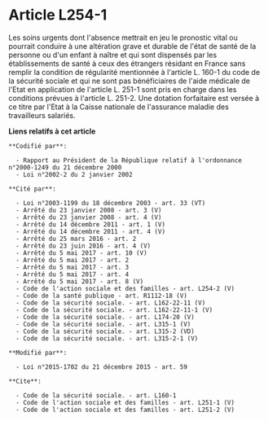 # Article L254-1

Les soins urgents dont l'absence mettrait en jeu le pronostic vital ou pourrait conduire à une altération grave et durable de
l'état de santé de la personne ou d'un enfant à naître et qui sont dispensés par les établissements de santé à ceux des
étrangers résidant en France sans remplir la condition de régularité mentionnée à l'article L. 160-1 du code de la sécurité
sociale et qui ne sont pas bénéficiaires de l'aide médicale de l'Etat en application de l'article L. 251-1 sont pris en
charge dans les conditions prévues à l'article L. 251-2. Une dotation forfaitaire est versée à ce titre par l'Etat à la
Caisse nationale de l'assurance maladie des travailleurs salariés.

**Liens relatifs à cet article**

	**Codifié par**:

	  - Rapport au Président de la République relatif à l'ordonnance n°2000-1249 du 21 décembre 2000
	  - Loi n°2002-2 du 2 janvier 2002

	**Cité par**:

	  - Loi n°2003-1199 du 18 décembre 2003 - art. 33 (VT)
	  - Arrêté du 23 janvier 2008 - art. 3 (V)
	  - Arrêté du 23 janvier 2008 - art. 4 (V)
	  - Arrêté du 14 décembre 2011 - art. 1 (V)
	  - Arrêté du 14 décembre 2011 - art. 4 (V)
	  - Arrêté du 25 mars 2016 - art. 2
	  - Arrêté du 23 juin 2016 - art. 4 (V)
	  - Arrêté du 5 mai 2017 - art. 10 (V)
	  - Arrêté du 5 mai 2017 - art. 2
	  - Arrêté du 5 mai 2017 - art. 3
	  - Arrêté du 5 mai 2017 - art. 4
	  - Arrêté du 5 mai 2017 - art. 8 (V)
	  - Code de l'action sociale et des familles - art. L254-2 (V)
	  - Code de la santé publique - art. R1112-18 (V)
	  - Code de la sécurité sociale. - art. L162-22-11 (V)
	  - Code de la sécurité sociale. - art. L162-22-11-1 (V)
	  - Code de la sécurité sociale. - art. L174-20 (V)
	  - Code de la sécurité sociale. - art. L315-1 (V)
	  - Code de la sécurité sociale. - art. L315-2 (VD)
	  - Code de la sécurité sociale. - art. L315-2-1 (V)

	**Modifié par**:

	  - Loi n°2015-1702 du 21 décembre 2015 - art. 59

	**Cite**:

	  - Code de la sécurité sociale. - art. L160-1
	  - Code de l'action sociale et des familles - art. L251-1 (V)
	  - Code de l'action sociale et des familles - art. L251-2 (V)
